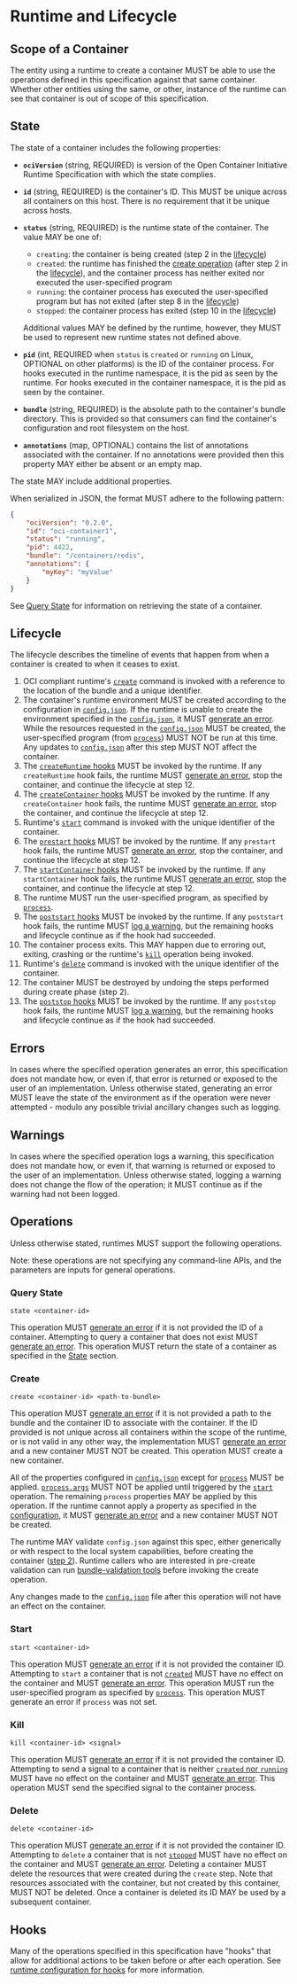# <a name="runtimeAndLifecycle" />Runtime and Lifecycle

## <a name="runtimeScopeContainer" />Scope of a Container

The entity using a runtime to create a container MUST be able to use the operations defined in this specification against that same container.
Whether other entities using the same, or other, instance of the runtime can see that container is out of scope of this specification.

## <a name="runtimeState" />State

The state of a container includes the following properties:

* **`ociVersion`** (string, REQUIRED) is version of the Open Container Initiative Runtime Specification with which the state complies.
* **`id`** (string, REQUIRED) is the container's ID.
    This MUST be unique across all containers on this host.
    There is no requirement that it be unique across hosts.
* **`status`** (string, REQUIRED) is the runtime state of the container.
    The value MAY be one of:

    * `creating`: the container is being created (step 2 in the [lifecycle](#lifecycle))
    * `created`: the runtime has finished the [create operation](#create) (after step 2 in the [lifecycle](#lifecycle)), and the container process has neither exited nor executed the user-specified program
    * `running`: the container process has executed the user-specified program but has not exited (after step 8 in the [lifecycle](#lifecycle))
    * `stopped`: the container process has exited (step 10 in the [lifecycle](#lifecycle))

    Additional values MAY be defined by the runtime, however, they MUST be used to represent new runtime states not defined above.
* **`pid`** (int, REQUIRED when `status` is `created` or `running` on Linux, OPTIONAL on other platforms) is the ID of the container process.
  For hooks executed in the runtime namespace, it is the pid as seen by the runtime.
  For hooks executed in the container namespace, it is the pid as seen by the container.
* **`bundle`** (string, REQUIRED) is the absolute path to the container's bundle directory.
    This is provided so that consumers can find the container's configuration and root filesystem on the host.
* **`annotations`** (map, OPTIONAL) contains the list of annotations associated with the container.
    If no annotations were provided then this property MAY either be absent or an empty map.

The state MAY include additional properties.

When serialized in JSON, the format MUST adhere to the following pattern:

```json
{
    "ociVersion": "0.2.0",
    "id": "oci-container1",
    "status": "running",
    "pid": 4422,
    "bundle": "/containers/redis",
    "annotations": {
        "myKey": "myValue"
    }
}
```

See [Query State](#query-state) for information on retrieving the state of a container.

## <a name="runtimeLifecycle" />Lifecycle
The lifecycle describes the timeline of events that happen from when a container is created to when it ceases to exist.

1. OCI compliant runtime's [`create`](runtime.md#create) command is invoked with a reference to the location of the bundle and a unique identifier.
2. The container's runtime environment MUST be created according to the configuration in [`config.json`](config.md).
    If the runtime is unable to create the environment specified in the [`config.json`](config.md), it MUST [generate an error](#errors).
    While the resources requested in the [`config.json`](config.md) MUST be created, the user-specified program (from [`process`](config.md#process)) MUST NOT be run at this time.
    Any updates to [`config.json`](config.md) after this step MUST NOT affect the container.
3. The [`createRuntime` hooks](config.md#createRuntime-hooks) MUST be invoked by the runtime.
    If any `createRuntime` hook fails, the runtime MUST [generate an error](#errors), stop the container, and continue the lifecycle at step 12.
4. The [`createContainer` hooks](config.md#createContainer-hooks) MUST be invoked by the runtime.
    If any `createContainer` hook fails, the runtime MUST [generate an error](#errors), stop the container, and continue the lifecycle at step 12.
5. Runtime's [`start`](runtime.md#start) command is invoked with the unique identifier of the container.
6. The [`prestart` hooks](config.md#prestart) MUST be invoked by the runtime.
    If any `prestart` hook fails, the runtime MUST [generate an error](#errors), stop the container, and continue the lifecycle at step 12.
7. The [`startContainer` hooks](config.md#startContainer-hooks) MUST be invoked by the runtime.
    If any `startContainer` hook fails, the runtime MUST [generate an error](#errors), stop the container, and continue the lifecycle at step 12.
8. The runtime MUST run the user-specified program, as specified by [`process`](config.md#process).
9. The [`poststart` hooks](config.md#poststart) MUST be invoked by the runtime.
    If any `poststart` hook fails, the runtime MUST [log a warning](#warnings), but the remaining hooks and lifecycle continue as if the hook had succeeded.
10. The container process exits.
    This MAY happen due to erroring out, exiting, crashing or the runtime's [`kill`](runtime.md#kill) operation being invoked.
11. Runtime's [`delete`](runtime.md#delete) command is invoked with the unique identifier of the container.
12. The container MUST be destroyed by undoing the steps performed during create phase (step 2).
13. The [`poststop` hooks](config.md#poststop) MUST be invoked by the runtime.
    If any `poststop` hook fails, the runtime MUST [log a warning](#warnings), but the remaining hooks and lifecycle continue as if the hook had succeeded.

## <a name="runtimeErrors" />Errors

In cases where the specified operation generates an error, this specification does not mandate how, or even if, that error is returned or exposed to the user of an implementation.
Unless otherwise stated, generating an error MUST leave the state of the environment as if the operation were never attempted - modulo any possible trivial ancillary changes such as logging.

## <a name="runtimeWarnings" />Warnings

In cases where the specified operation logs a warning, this specification does not mandate how, or even if, that warning is returned or exposed to the user of an implementation.
Unless otherwise stated, logging a warning does not change the flow of the operation; it MUST continue as if the warning had not been logged.

## <a name="runtimeOperations" />Operations

Unless otherwise stated, runtimes MUST support the following operations.

Note: these operations are not specifying any command-line APIs, and the parameters are inputs for general operations.

### <a name="runtimeQueryState" />Query State

`state <container-id>`

This operation MUST [generate an error](#errors) if it is not provided the ID of a container.
Attempting to query a container that does not exist MUST [generate an error](#errors).
This operation MUST return the state of a container as specified in the [State](#state) section.

### <a name="runtimeCreate" />Create

`create <container-id> <path-to-bundle>`

This operation MUST [generate an error](#errors) if it is not provided a path to the bundle and the container ID to associate with the container.
If the ID provided is not unique across all containers within the scope of the runtime, or is not valid in any other way, the implementation MUST [generate an error](#errors) and a new container MUST NOT be created.
This operation MUST create a new container.

All of the properties configured in [`config.json`](config.md) except for [`process`](config.md#process) MUST be applied.
[`process.args`](config.md#process) MUST NOT be applied until triggered by the [`start`](#start) operation.
The remaining `process` properties MAY be applied by this operation.
If the runtime cannot apply a property as specified in the [configuration](config.md), it MUST [generate an error](#errors) and a new container MUST NOT be created.

The runtime MAY validate `config.json` against this spec, either generically or with respect to the local system capabilities, before creating the container ([step 2](#lifecycle)).
Runtime callers who are interested in pre-create validation can run [bundle-validation tools](implementations.md#testing--tools) before invoking the create operation.

Any changes made to the [`config.json`](config.md) file after this operation will not have an effect on the container.

### <a name="runtimeStart" />Start
`start <container-id>`

This operation MUST [generate an error](#errors) if it is not provided the container ID.
Attempting to `start` a container that is not [`created`](#state) MUST have no effect on the container and MUST [generate an error](#errors).
This operation MUST run the user-specified program as specified by [`process`](config.md#process).
This operation MUST generate an error if `process` was not set.

### <a name="runtimeKill" />Kill
`kill <container-id> <signal>`

This operation MUST [generate an error](#errors) if it is not provided the container ID.
Attempting to send a signal to a container that is neither [`created` nor `running`](#state) MUST have no effect on the container and MUST [generate an error](#errors).
This operation MUST send the specified signal to the container process.

### <a name="runtimeDelete" />Delete
`delete <container-id>`

This operation MUST [generate an error](#errors) if it is not provided the container ID.
Attempting to `delete` a container that is not [`stopped`](#state) MUST have no effect on the container and MUST [generate an error](#errors).
Deleting a container MUST delete the resources that were created during the `create` step.
Note that resources associated with the container, but not created by this container, MUST NOT be deleted.
Once a container is deleted its ID MAY be used by a subsequent container.


## <a name="runtimeHooks" />Hooks
Many of the operations specified in this specification have "hooks" that allow for additional actions to be taken before or after each operation.
See [runtime configuration for hooks](./config.md#posix-platform-hooks) for more information.

